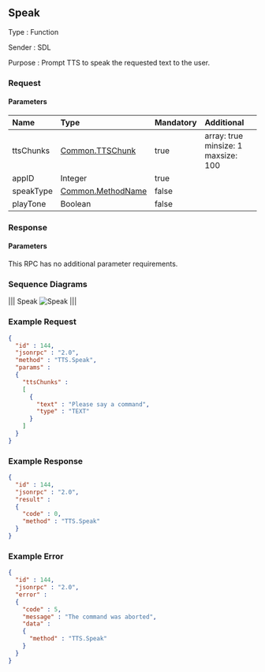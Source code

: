 ## Speak

Type
: Function

Sender
: SDL

Purpose
: Prompt TTS to speak the requested text to the user.

### Request

#### Parameters

|Name|Type|Mandatory|Additional|
|:---|:---|:--------|:---------|
|ttsChunks|[Common.TTSChunk](../../common/structs/#ttschunk)|true|array: true<br>minsize: 1<br>maxsize: 100|
|appID|Integer|true||
|speakType|[Common.MethodName](../../common/enums/#methodname)|false||
|playTone|Boolean|false||

### Response

#### Parameters

This RPC has no additional parameter requirements.

### Sequence Diagrams
|||
Speak
![Speak](./assets/Speak.png)
|||

### Example Request

```json
{
  "id" : 144,
  "jsonrpc" : "2.0",
  "method" : "TTS.Speak",
  "params" :
  {
    "ttsChunks" :
    [
      {
        "text" : "Please say a command", 
        "type" : "TEXT"
      }
    ]
  }
}
```
### Example Response

```json
{
  "id" : 144,
  "jsonrpc" : "2.0",
  "result" :
  {
    "code" : 0,
    "method" : "TTS.Speak"
  }
}
```

### Example Error

```json
{
  "id" : 144,
  "jsonrpc" : "2.0",
  "error" :
  {
    "code" : 5,
    "message" : "The command was aborted",
    "data" :
    {
      "method" : "TTS.Speak"
    }
  }
}
```
